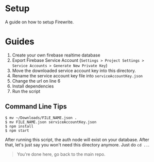 # Setup
A guide on how to setup Firewrite.

# Guides
1. Create your own firebase realtime database
2. Export Firebase Service Account (`Settings > Project Settings > Service Accounts > Generate New Private Key`)
3. Move the downloaded service account key into this directory.
4. Rename the service account key file into `serviceAccountKey.json`
5. Change the url on line 6
6. Install dependencies
7. Run the script

## Command Line Tips
```
$ mv ~/Downloads/FILE_NAME.json .
$ mv FILE_NAME.json serviceAccountKey.json
$ npm install
$ npm start
```

After running this script, the auth node will exist on your database. After that, let's just say you won't need this directory anymore. Just do `cd ..`.

> You're done here, go back to the main repo.
